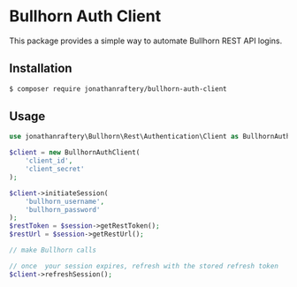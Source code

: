 # Bullhorn Auth Client
This package provides a simple way to automate Bullhorn REST API logins.

## Installation
``` bash
$ composer require jonathanraftery/bullhorn-auth-client
```

## Usage
```php
use jonathanraftery\Bullhorn\Rest\Authentication\Client as BullhornAuthClient;

$client = new BullhornAuthClient(
    'client_id',
    'client_secret'
);

$client->initiateSession(
    'bullhorn_username',
    'bullhorn_password'
);
$restToken = $session->getRestToken();
$restUrl = $session->getRestUrl();

// make Bullhorn calls

// once  your session expires, refresh with the stored refresh token
$client->refreshSession();
```
